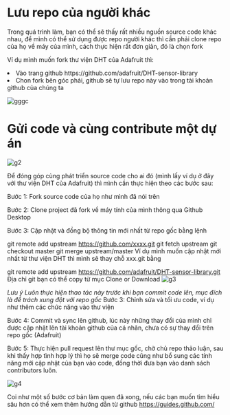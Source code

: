 # Lưu repo của người khác 

Trong quá trình làm, bạn có thể sẽ thấy rất nhiều nguồn source code khác nhau, để mình có thể sử dụng được repo người khác thì cần phải clone repo của họ về máy của mình, cách thực hiện rất đơn giản, đó là chọn fork

Ví dụ mình muốn fork thư viện DHT của Adafruit thì:

<li>Vào trang github https://github.com/adafruit/DHT-sensor-library</li>
<li>Chon fork bên góc phải, github sẽ tự lưu repo này vào trong tài khoản github của chúng ta</li>


![gggc](https://user-images.githubusercontent.com/27818800/28244265-62c7e744-6a10-11e7-83ef-a8de2a6f6668.jpg)


# Gửi code và cùng contribute một dự án

![g2](https://user-images.githubusercontent.com/27818800/28244278-e73d028e-6a10-11e7-94b1-7a433ec3b90f.png)

Để đóng góp cùng phát triển source code cho ai đó (mình lấy ví dụ ở đây với thư viện DHT của Adafruit) thì mình cần thực hiện theo các bước sau:

Bước 1: Fork source code của họ như mình đã nói trên

Bước 2: Clone project đã fork về máy tính của mình thông qua Github Desktop

Bước 3: Cập nhật và đồng bộ thông tin mới nhất từ repo gốc bằng lệnh

git remote add upstream https://github.com/xxxx.git
git fetch upstream
git checkout master
git merge upstream/master
Ví dụ mình muốn cập nhật mới nhất từ thư viện DHT thì mình sẽ thay chỗ xxx.git bằng

git remote add upstream https://github.com/adafruit/DHT-sensor-library.git
Địa chỉ git bạn có thể copy từ mục Clone or Download
![g3](https://user-images.githubusercontent.com/27818800/28244289-21005c14-6a11-11e7-96d5-9c8b75fe1c32.jpg)

*Lưu ý*
*Luôn thực hiện thao tác này trước khi bạn commit code lên, mục đích là để trách xung đột với repo gốc*
Bước 3: Chỉnh sửa và tối ưu code, ví dụ như thêm các chức năng vào thư viện

Bước 4: Commit và sync lên github, lúc này những thay đổi của mình chỉ được cập nhật lên tài khoản github của cá nhân, chưa có sự thay đổi trên repo gốc (Adafruit)

Bước 5: Thực hiện pull request lên thư mục gốc, chờ chủ repo thảo luận, sau khi thấy hợp tình hợp lý thì họ sẽ merge code cũng như bổ sung các tính năng mới cập nhật của bạn vào code, đồng thời đưa bạn vào danh sách contributors luôn.

![g4](https://user-images.githubusercontent.com/27818800/28244301-9b3d8128-6a11-11e7-8f66-f1f750c9021b.jpg)

Coi như một số bước cơ bản làm quen đã xong, nếu các bạn muốn tìm hiểu sâu hơn có thể xem thêm hướng dẫn từ github https://guides.github.com/
